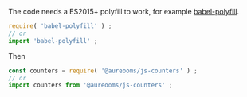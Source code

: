 The code needs a ES2015+ polyfill to work, for example
[babel-polyfill](https://babeljs.io/docs/usage/polyfill).
```js
require( 'babel-polyfill' ) ;
// or
import 'babel-polyfill' ;
```

Then
```js
const counters = require( '@aureooms/js-counters' ) ;
// or
import counters from '@aureooms/js-counters' ;
```
